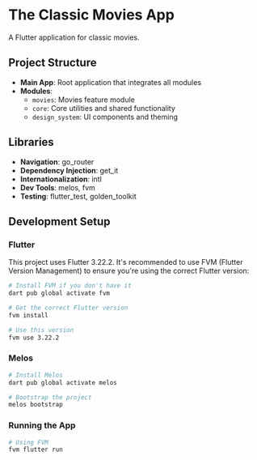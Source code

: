 # The Classic Movies App

A Flutter application for classic movies.

## Project Structure

- **Main App**: Root application that integrates all modules
- **Modules**:
  - `movies`: Movies feature module
  - `core`: Core utilities and shared functionality
  - `design_system`: UI components and theming

## Libraries

- **Navigation**: go_router
- **Dependency Injection**: get_it
- **Internationalization**: intl
- **Dev Tools**: melos, fvm
- **Testing**: flutter_test, golden_toolkit

## Development Setup

### Flutter

This project uses Flutter 3.22.2. It's recommended to use FVM (Flutter Version Management) to ensure you're using the correct Flutter version:

```bash
# Install FVM if you don't have it
dart pub global activate fvm

# Get the correct Flutter version
fvm install

# Use this version
fvm use 3.22.2
```

### Melos

```bash
# Install Melos
dart pub global activate melos

# Bootstrap the project
melos bootstrap
```

### Running the App

```bash
# Using FVM
fvm flutter run